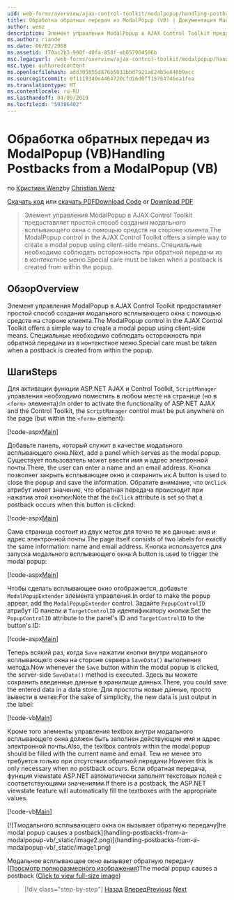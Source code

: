 ```yaml
---
uid: web-forms/overview/ajax-control-toolkit/modalpopup/handling-postbacks-from-a-modalpopup-vb
title: Обработка обратных передач из ModalPopup (VB) | Документация Майкрософт
author: wenz
description: Элемент управления ModalPopup в AJAX Control Toolkit предоставляет простой способ создания модального всплывающего окна с помощью средств на стороне клиента. Особое внимание следует принимать при терминалом...
ms.author: riande
ms.date: 06/02/2008
ms.assetid: f70ac2b3-900f-40fa-858f-ab057904506b
msc.legacyurl: /web-forms/overview/ajax-control-toolkit/modalpopup/handling-postbacks-from-a-modalpopup-vb
msc.type: authoredcontent
ms.openlocfilehash: add305855d876b5033bbd7921ad24b5e840b9acc
ms.sourcegitcommit: 0f1119340e4464720cfd16d0ff15764746ea1fea
ms.translationtype: MT
ms.contentlocale: ru-RU
ms.lasthandoff: 04/09/2019
ms.locfileid: "59386402"
---
```

# <a name="handling-postbacks-from-a-modalpopup-vb"></a><span data-ttu-id="36041-104">Обработка обратных передач из ModalPopup (VB)</span><span class="sxs-lookup"><span data-stu-id="36041-104">Handling Postbacks from a ModalPopup (VB)</span></span>

<span data-ttu-id="36041-105">по [Кристиан Wenz](https://github.com/wenz)</span><span class="sxs-lookup"><span data-stu-id="36041-105">by [Christian Wenz](https://github.com/wenz)</span></span>

<span data-ttu-id="36041-106">[Скачать код](http://download.microsoft.com/download/2/4/0/24052038-f942-4336-905b-b60ae56f0dd5/ModalPopup3.vb.zip) или [скачать PDF](http://download.microsoft.com/download/b/6/a/b6ae89ee-df69-4c87-9bfb-ad1eb2b23373/modalpopup3VB.pdf)</span><span class="sxs-lookup"><span data-stu-id="36041-106">[Download Code](http://download.microsoft.com/download/2/4/0/24052038-f942-4336-905b-b60ae56f0dd5/ModalPopup3.vb.zip) or [Download PDF](http://download.microsoft.com/download/b/6/a/b6ae89ee-df69-4c87-9bfb-ad1eb2b23373/modalpopup3VB.pdf)</span></span>

> <span data-ttu-id="36041-107">Элемент управления ModalPopup в AJAX Control Toolkit предоставляет простой способ создания модального всплывающего окна с помощью средств на стороне клиента.</span><span class="sxs-lookup"><span data-stu-id="36041-107">The ModalPopup control in the AJAX Control Toolkit offers a simple way to create a modal popup using client-side means.</span></span> <span data-ttu-id="36041-108">Специальные необходимо соблюдать осторожность при обратной передачи из в контекстное меню.</span><span class="sxs-lookup"><span data-stu-id="36041-108">Special care must be taken when a postback is created from within the popup.</span></span>


## <a name="overview"></a><span data-ttu-id="36041-109">Обзор</span><span class="sxs-lookup"><span data-stu-id="36041-109">Overview</span></span>

<span data-ttu-id="36041-110">Элемент управления ModalPopup в AJAX Control Toolkit предоставляет простой способ создания модального всплывающего окна с помощью средств на стороне клиента.</span><span class="sxs-lookup"><span data-stu-id="36041-110">The ModalPopup control in the AJAX Control Toolkit offers a simple way to create a modal popup using client-side means.</span></span> <span data-ttu-id="36041-111">Специальные необходимо соблюдать осторожность при обратной передачи из в контекстное меню.</span><span class="sxs-lookup"><span data-stu-id="36041-111">Special care must be taken when a postback is created from within the popup.</span></span>

## <a name="steps"></a><span data-ttu-id="36041-112">Шаги</span><span class="sxs-lookup"><span data-stu-id="36041-112">Steps</span></span>

<span data-ttu-id="36041-113">Для активации функции ASP.NET AJAX и Control Toolkit, `ScriptManager` управления необходимо поместить в любом месте на странице (но в `<form>` элемента):</span><span class="sxs-lookup"><span data-stu-id="36041-113">In order to activate the functionality of ASP.NET AJAX and the Control Toolkit, the `ScriptManager` control must be put anywhere on the page (but within the `<form>` element):</span></span>

[!code-aspx[Main](handling-postbacks-from-a-modalpopup-vb/samples/sample1.aspx)]

<span data-ttu-id="36041-114">Добавьте панель, который служит в качестве модального всплывающего окна.</span><span class="sxs-lookup"><span data-stu-id="36041-114">Next, add a panel which serves as the modal popup.</span></span> <span data-ttu-id="36041-115">Существует пользователь может ввести имя и адрес электронной почты.</span><span class="sxs-lookup"><span data-stu-id="36041-115">There, the user can enter a name and an email address.</span></span> <span data-ttu-id="36041-116">Кнопка позволяет закрыть всплывающее окно и сохранить их.</span><span class="sxs-lookup"><span data-stu-id="36041-116">A button is used to close the popup and save the information.</span></span> <span data-ttu-id="36041-117">Обратите внимание, что `OnClick` атрибут имеет значение, что обратная передача происходит при нажатии этой кнопки:</span><span class="sxs-lookup"><span data-stu-id="36041-117">Note that the `OnClick` attribute is set so that a postback occurs when this button is clicked:</span></span>

[!code-aspx[Main](handling-postbacks-from-a-modalpopup-vb/samples/sample2.aspx)]

<span data-ttu-id="36041-118">Сама страница состоит из двух меток для точно те же данные: имя и адрес электронной почты.</span><span class="sxs-lookup"><span data-stu-id="36041-118">The page itself consists of two labels for exactly the same information: name and email address.</span></span> <span data-ttu-id="36041-119">Кнопка используется для запуска модального всплывающего окна:</span><span class="sxs-lookup"><span data-stu-id="36041-119">A button is used to trigger the modal popup:</span></span>

[!code-aspx[Main](handling-postbacks-from-a-modalpopup-vb/samples/sample3.aspx)]

<span data-ttu-id="36041-120">Чтобы сделать всплывающее окно отображается, добавьте `ModalPopupExtender` элемента управления.</span><span class="sxs-lookup"><span data-stu-id="36041-120">In order to make the popup appear, add the `ModalPopupExtender` control.</span></span> <span data-ttu-id="36041-121">Задайте `PopupControlID` атрибут ID панели и `TargetControlID` идентификатору кнопки:</span><span class="sxs-lookup"><span data-stu-id="36041-121">Set the `PopupControlID` attribute to the panel's ID and `TargetControlID` to the button's ID:</span></span>

[!code-aspx[Main](handling-postbacks-from-a-modalpopup-vb/samples/sample4.aspx)]

<span data-ttu-id="36041-122">Теперь всякий раз, когда `Save` нажатии кнопки внутри модального всплывающего окна на стороне сервера `SaveData()` выполнения метода.</span><span class="sxs-lookup"><span data-stu-id="36041-122">Now whenever the `Save` button within the modal popup is clicked, the server-side `SaveData()` method is executed.</span></span> <span data-ttu-id="36041-123">Здесь вы можете сохранить введенные данные в хранилище данных.</span><span class="sxs-lookup"><span data-stu-id="36041-123">There, you could save the entered data in a data store.</span></span> <span data-ttu-id="36041-124">Для простоты новые данные, просто вывести в метке:</span><span class="sxs-lookup"><span data-stu-id="36041-124">For the sake of simplicity, the new data is just output in the label:</span></span>

[!code-vb[Main](handling-postbacks-from-a-modalpopup-vb/samples/sample5.vb)]

<span data-ttu-id="36041-125">Кроме того элементы управления textbox внутри модального всплывающего окна должен быть заполнен действующие имя и адрес электронной почты.</span><span class="sxs-lookup"><span data-stu-id="36041-125">Also, the textbox controls within the modal popup should be filled with the current name and email.</span></span> <span data-ttu-id="36041-126">Тем не менее это требуется только при отсутствии обратной передачи.</span><span class="sxs-lookup"><span data-stu-id="36041-126">However this is only necessary when no postback occurs.</span></span> <span data-ttu-id="36041-127">Если обратная передача, функция viewstate ASP.NET автоматически заполнят текстовых полей с соответствующими значениями.</span><span class="sxs-lookup"><span data-stu-id="36041-127">If there is a postback, the ASP.NET viewstate feature will automatically fill the textboxes with the appropriate values.</span></span>

[!code-vb[Main](handling-postbacks-from-a-modalpopup-vb/samples/sample6.vb)]


[![T<span data-ttu-id="36041-128">модального всплывающего окна он вызывает обратную передачу]</span><span class="sxs-lookup"><span data-stu-id="36041-128">he modal popup causes a postback]</span></span>(handling-postbacks-from-a-modalpopup-vb/_static/image2.png)](handling-postbacks-from-a-modalpopup-vb/_static/image1.png)

<span data-ttu-id="36041-129">Модальное всплывающее окно вызывает обратную передачу ([Просмотр полноразмерного изображения](handling-postbacks-from-a-modalpopup-vb/_static/image3.png))</span><span class="sxs-lookup"><span data-stu-id="36041-129">The modal popup causes a postback ([Click to view full-size image](handling-postbacks-from-a-modalpopup-vb/_static/image3.png))</span></span>

> [!div class="step-by-step"]
> <span data-ttu-id="36041-130">[Назад](using-modalpopup-with-a-repeater-control-vb.md)
> [Вперед](positioning-a-modalpopup-vb.md)</span><span class="sxs-lookup"><span data-stu-id="36041-130">[Previous](using-modalpopup-with-a-repeater-control-vb.md)
[Next](positioning-a-modalpopup-vb.md)</span></span>
